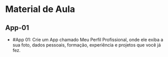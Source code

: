 # Material de Aula

## App-01

- #App 01: Crie um App chamado Meu Perfil Profissional, onde ele exiba a sua foto, dados pessoais, formação, experiência e projetos que você já fez.
